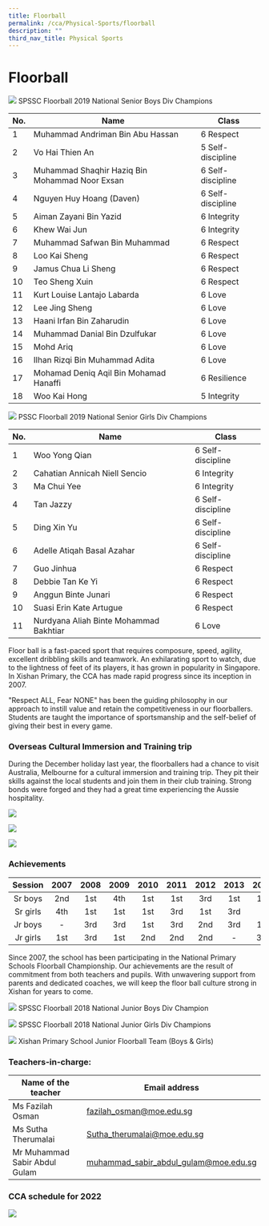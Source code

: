 ```yaml
---
title: Floorball
permalink: /cca/Physical-Sports/floorball
description: ""
third_nav_title: Physical Sports
---
```

# **Floorball**

![](/images/2019%20Senior%20Floorball%20Boys.jpg)
SPSSC Floorball 2019 National Senior Boys Div Champions

| No. 	| Name 	| Class 	|
|---	|---	|---	|
| 1 	| Muhammad Andriman Bin Abu Hassan 	| 6 Respect 	|
| 2 	| Vo Hai Thien An 	| 5 Self-discipline 	|
| 3 	| Muhammad Shaqhir Haziq Bin Mohammad Noor Exsan 	| 6 Self-discipline 	|
| 4 	| Nguyen Huy Hoang (Daven) 	| 6 Self-discipline 	|
| 5 	| Aiman Zayani Bin Yazid 	| 6 Integrity 	|
| 6 	| Khew Wai Jun 	| 6 Integrity 	|
| 7 	| Muhammad Safwan Bin Muhammad 	| 6 Respect 	|
| 8 	| Loo Kai Sheng 	| 6 Respect 	|
| 9 	| Jamus Chua Li Sheng 	| 6 Respect 	|
| 10 	| Teo Sheng Xuin 	| 6 Respect 	|
| 11 	| Kurt Louise Lantajo Labarda 	| 6 Love 	|
| 12 	| Lee Jing Sheng 	| 6 Love 	|
| 13 	| Haani Irfan Bin Zaharudin 	| 6 Love 	|
| 14 	| Muhammad Danial Bin Dzulfukar 	| 6 Love 	|
| 15 	| Mohd Ariq 	| 6 Love 	|
| 16 	| Ilhan Rizqi Bin Muhammad Adita 	| 6 Love 	|
| 17 	| Mohamad Deniq Aqil Bin Mohamad Hanaffi 	| 6 Resilience 	|
| 18 	| Woo Kai Hong 	| 5 Integrity 	|

![](/images/2019%20Senior%20Floorball%20Girls.jpg)
PSSC Floorball 2019 National Senior Girls Div Champions

| No. 	| Name 	| Class 	|
|---	|---	|---	|
| 1 	| Woo Yong Qian 	| 6 Self-discipline 	|
| 2 	| Cahatian Annicah Niell Sencio 	| 6 Integrity 	|
| 3 	| Ma Chui Yee 	| 6 Integrity 	|
| 4 	| Tan Jazzy 	| 6 Self-discipline 	|
| 5 	| Ding Xin Yu 	| 6 Self-discipline 	|
| 6 	| Adelle Atiqah Basal Azahar 	| 6 Self-discipline 	|
| 7 	| Guo Jinhua 	| 6 Respect 	|
| 8 	| Debbie Tan Ke Yi 	| 6 Respect 	|
| 9 	| Anggun Binte Junari 	| 6 Respect 	|
| 10 	| Suasi Erin Kate Artugue 	| 6 Respect 	|
| 11 	| Nurdyana Aliah Binte Mohammad Bakhtiar 	| 6 Love 	|

Floor ball is a fast-paced sport that requires composure, speed, agility, excellent dribbling skills and teamwork. An exhilarating sport to watch, due to the lightness of feet of its players, it has grown in popularity in Singapore. In Xishan Primary, the CCA has made rapid progress since its inception in 2007.

"Respect ALL, Fear NONE" has been the guiding philosophy in our approach to instill value and retain the competitiveness in our floorballers. Students are taught the importance of sportsmanship and the self-belief of giving their best in every game.

### Overseas Cultural Immersion and Training trip

During the December holiday last year, the floorballers had a chance to visit Australia, Melbourne for a cultural immersion and training trip. They pit their skills against the local students and join them in their club training. Strong bonds were forged and they had a great time experiencing the Aussie hospitality.

![](/images/Floorball1.jpg)

![](/images/Floorball2.jpg)

![](/images/Floorball3.jpg)

### Achievements

| Session 	| 2007 	| 2008 	| 2009 	| 2010 	| 2011 	| 2012 	| 2013 	| 2014 	| 2015 	| 2016 	| 2017 	| 2018 	| 2019 	|
|:---:	|:---:	|:---:	|:---:	|:---:	|:---:	|:---:	|:---:	|:---:	|:---:	|:---:	|:---:	|:---:	|:---:	|
| Sr boys 	| 2nd 	| 1st 	| 4th 	| 1st 	| 1st 	| 3rd 	| 1st 	| 1st 	| 2nd 	| 2nd 	| - 	| - 	| 1st 	|
| Sr girls 	| 4th 	| 1st 	| 1st 	| 1st 	| 3rd 	| 1st 	| 3rd 	| - 	| 3rd 	| 3rd 	| - 	| - 	| 1st 	|
| Jr boys 	| - 	| 3rd 	| 3rd 	| 1st 	| 3rd 	| 2nd 	| 3rd 	| 1st 	|  	| - 	| - 	| 1st 	| - 	|
| Jr girls 	| 1st 	| 3rd 	| 1st 	| 2nd 	| 2nd 	| 2nd 	| - 	| 3rd 	|  	| - 	| - 	| 1st 	| - 	|

Since 2007, the school has been participating in the National Primary Schools Floorball Championship. Our achievements are the result of commitment from both teachers and pupils. With unwavering support from parents and dedicated coaches, we will keep the floor ball culture strong in Xishan for years to come.

![](/images/Floorball4.jpg)
SPSSC Floorball 2018 National Junior Boys Div Champion

![](/images/Floorball6.jpg)
SPSSC Floorball 2018 National Junior Girls Div Champions

![](/images/Floorball7.jpg)
Xishan Primary School Junior Floorball Team (Boys & Girls)

### Teachers-in-charge:

| Name of the teacher 	| Email address 	|
|---	|---	|
| Ms Fazilah Osman 	| fazilah_osman@moe.edu.sg 	|
| Ms Sutha Therumalai 	| Sutha_therumalai@moe.edu.sg 	|
| Mr Muhammad Sabir Abdul Gulam 	| muhammad_sabir_abdul_gulam@moe.edu.sg 	|

### CCA schedule for 2022

![](/images/fbsem2.jpg)